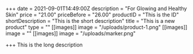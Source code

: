 +++
date = 2021-09-01T14:49:00Z
description = "For Glowing and Healthy Skin"
price = "21.00"
priceBefore = "26.00"
productID = "This is the ID"
shortDescription = "This is the short description"
title = "This is a new product"
type = ""
[[images]]
image = "/uploads/product-1.png"
[[images]]
image = ""
[[images]]
image = "/uploads/marker.png"

+++
This is the long description